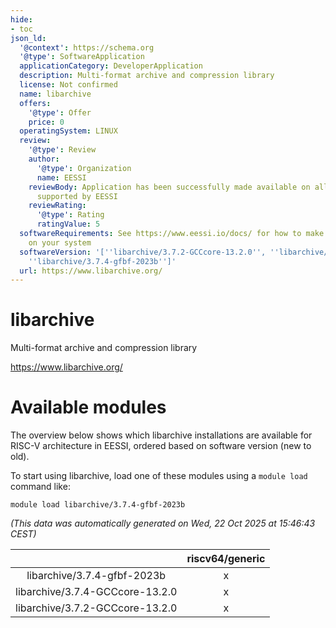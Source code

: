 ```yaml
---
hide:
- toc
json_ld:
  '@context': https://schema.org
  '@type': SoftwareApplication
  applicationCategory: DeveloperApplication
  description: Multi-format archive and compression library
  license: Not confirmed
  name: libarchive
  offers:
    '@type': Offer
    price: 0
  operatingSystem: LINUX
  review:
    '@type': Review
    author:
      '@type': Organization
      name: EESSI
    reviewBody: Application has been successfully made available on all architectures
      supported by EESSI
    reviewRating:
      '@type': Rating
      ratingValue: 5
  softwareRequirements: See https://www.eessi.io/docs/ for how to make EESSI available
    on your system
  softwareVersion: '[''libarchive/3.7.2-GCCcore-13.2.0'', ''libarchive/3.7.4-GCCcore-13.2.0'',
    ''libarchive/3.7.4-gfbf-2023b'']'
  url: https://www.libarchive.org/
---
```


libarchive
==========


Multi-format archive and compression library

https://www.libarchive.org/
# Available modules


The overview below shows which libarchive installations are available for RISC-V architecture in EESSI, ordered based on software version (new to old).

To start using libarchive, load one of these modules using a `module load` command like:

```shell
module load libarchive/3.7.4-gfbf-2023b
```

*(This data was automatically generated on Wed, 22 Oct 2025 at 15:46:43 CEST)*

| |riscv64/generic|
| :---: | :---: |
|libarchive/3.7.4-gfbf-2023b|x|
|libarchive/3.7.4-GCCcore-13.2.0|x|
|libarchive/3.7.2-GCCcore-13.2.0|x|

